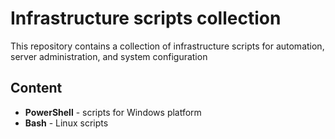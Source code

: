# Infrastructure scripts collection

This repository contains a collection of infrastructure scripts for automation, server administration, and system configuration

## Content

- **PowerShell** - scripts for Windows platform
- **Bash** - Linux scripts
